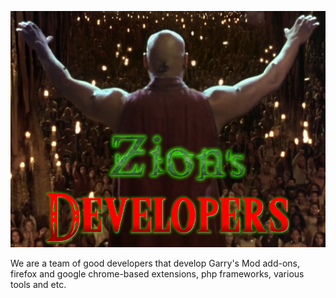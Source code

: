 ![Logo](https://raw.githubusercontent.com/ZionDevelopers/.github/main/Logo-Zion-Developers-smaller.png)

We are a team of good developers that develop Garry's Mod add-ons, firefox and google chrome-based extensions, php frameworks, various tools and etc.
